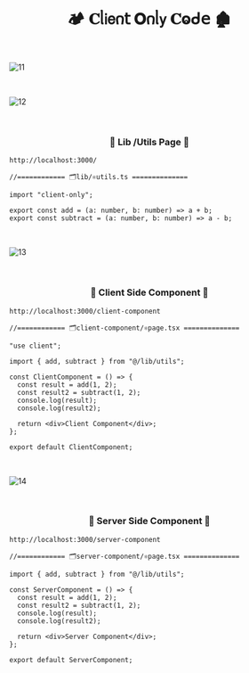 <h1  align="center" > 🏕️ 𝐂ᥣ𝗂𝖾𐓣𝗍 𝐎𐓣ᥣ𝗒 𝐂ⱺᑯ𝖾 🏚️ </h1>

</br>

![11](https://github.com/user-attachments/assets/63a21a11-8eca-43a5-b6e7-c02539e80c88)

</br>

![12](https://github.com/user-attachments/assets/f9fc191c-937b-4968-82e7-15ec8279c72b)

</br>

<h3 align="center" > 🐇 Lib /Utils Page 🦚</h3>

```dash
http://localhost:3000/
```

```TSX
//============ 🗂️lib/⚛️utils.ts ============== 

import "client-only";

export const add = (a: number, b: number) => a + b;
export const subtract = (a: number, b: number) => a - b;

```

</br>

![13](https://github.com/user-attachments/assets/c9b46356-3208-4281-9120-655ced4a0126)

</br>

<h3 align="center" > 🐇 Client Side Component 🦚</h3>

```dash
http://localhost:3000/client-component
```

```TSX
//============ 🗂️client-component/⚛️page.tsx ============== 

"use client";

import { add, subtract } from "@/lib/utils";

const ClientComponent = () => {
  const result = add(1, 2);
  const result2 = subtract(1, 2);
  console.log(result);
  console.log(result2);

  return <div>Client Component</div>;
};

export default ClientComponent;

```

</br>

![14](https://github.com/user-attachments/assets/1a27cb0e-49b9-41ee-ae30-992855e821a4)

</br>

<h3 align="center" > 🐇 Server Side Component 🦚</h3>

```dash
http://localhost:3000/server-component
```

```TSX
//============ 🗂️server-component/⚛️page.tsx ============== 

import { add, subtract } from "@/lib/utils";

const ServerComponent = () => {
  const result = add(1, 2);
  const result2 = subtract(1, 2);
  console.log(result);
  console.log(result2);

  return <div>Server Component</div>;
};

export default ServerComponent;

```
